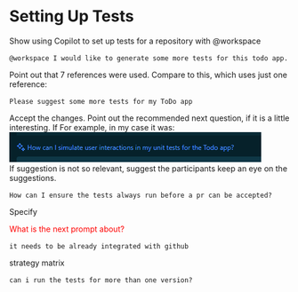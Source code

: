 # Setting Up Tests

Show using Copilot to set up tests for a repository with @workspace
```prompt	
@workspace I would like to generate some more tests for this todo app.
```
Point out that 7 references were used.
Compare to this, which uses just one reference:
```prompt
Please suggest some more tests for my ToDo app
```
Accept the changes.
Point out the recommended next question, if it is a little interesting. If For example, in my case it was:
<br />
![Copilot suggests asking mimicking user interaction](images/prompt.png)
<br />
If suggestion is not so relevant, suggest the participants keep an eye on the suggestions.

```prompt
How can I ensure the tests always run before a pr can be accepted?
```

Specify  <p style="color: red;">What is the next prompt about?</p>
```prompt
it needs to be already integrated with github
```

strategy matrix
```prompt
can i run the tests for more than one version?
```

